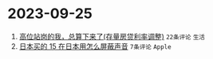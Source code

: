 # 2023-09-25

1. [高位站岗的我，总算下来了(存量房贷利率调整)](https://www.v2ex.com/t/976790) `22条评论` `生活`
1. [日本买的 15 在日本用怎么屏蔽声音](https://www.v2ex.com/t/976797) `7条评论` `Apple`
